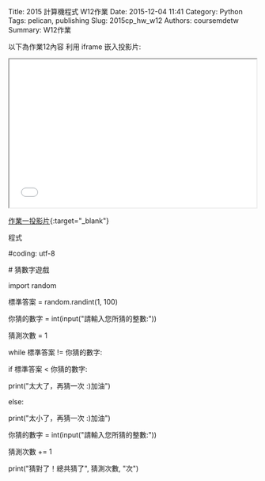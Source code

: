 Title: 2015 計算機程式 W12作業
Date: 2015-12-04 11:41
Category: Python
Tags: pelican, publishing
Slug: 2015cp_hw_w12
Authors: coursemdetw
Summary: W12作業

以下為作業12內容
利用 iframe 嵌入投影片:

<iframe src="40423107_cp_w12_p.html" width="500" height="300"></iframe>

[作業一投影片](40423107_cp_w12_p.html){:target="_blank"}

<p>程式</p>
<p>#coding: utf-8</p>
<p># 猜數字遊戲</p>
<p>import random</p>
   
<p>標準答案 = random.randint(1, 100)</p>
<p>你猜的數字 = int(input("請輸入您所猜的整數:"))</p>
<p>猜測次數 = 1</p>
<p>while 標準答案 != 你猜的數字:</p>
   <p>     if 標準答案 < 你猜的數字:</p>
       <p>     print("太大了，再猜一次 :)加油")</p>
    <p>    else:</p>
        <p>    print("太小了，再猜一次 :)加油")</p>
    <p>    你猜的數字 = int(input("請輸入您所猜的整數:"))</p>
    <p>    猜測次數 += 1</p>
   
<p>print("猜對了！總共猜了", 猜測次數, "次")</p>


